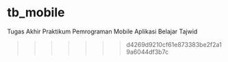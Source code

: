 # tb_mobile
Tugas Akhir Praktikum Pemrograman Mobile
Aplikasi Belajar Tajwid
>>>>>>> d4269d9210cf61e873383be2f2a19a6044df3b7c
